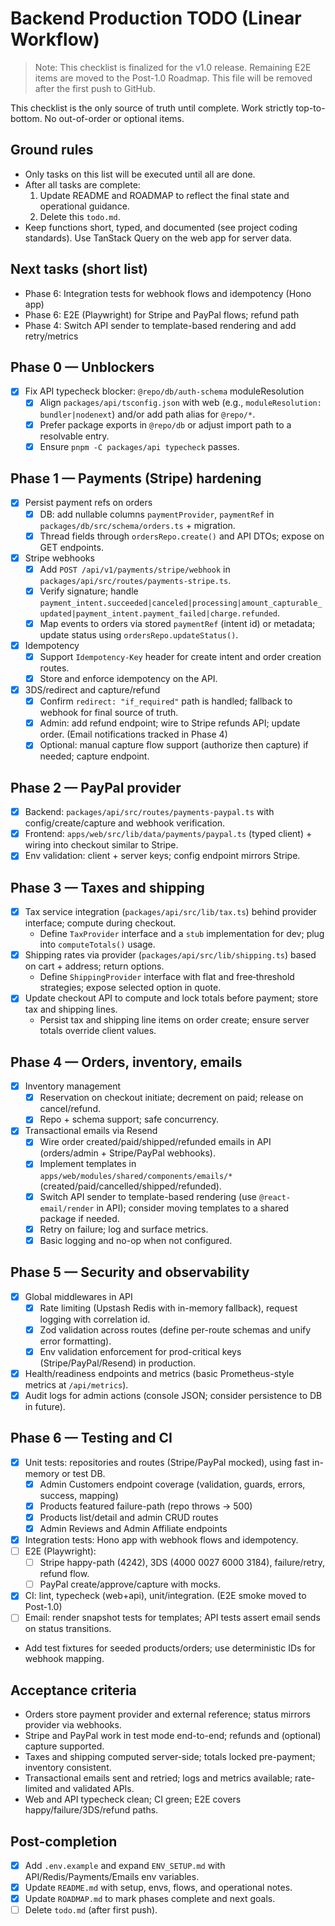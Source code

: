 # Backend Production TODO (Linear Workflow)

> Note: This checklist is finalized for the v1.0 release. Remaining E2E items are moved to the Post-1.0 Roadmap. This file will be removed after the first push to GitHub.

This checklist is the only source of truth until complete. Work strictly top-to-bottom. No out-of-order or optional items.

## Ground rules
- Only tasks on this list will be executed until all are done.
- After all tasks are complete:
  1) Update README and ROADMAP to reflect the final state and operational guidance.
  2) Delete this `todo.md`.
- Keep functions short, typed, and documented (see project coding standards). Use TanStack Query on the web app for server data.

## Next tasks (short list)
- Phase 6: Integration tests for webhook flows and idempotency (Hono app)
- Phase 6: E2E (Playwright) for Stripe and PayPal flows; refund path
- Phase 4: Switch API sender to template-based rendering and add retry/metrics

## Phase 0 — Unblockers
- [x] Fix API typecheck blocker: `@repo/db/auth-schema` moduleResolution
  - [x] Align `packages/api/tsconfig.json` with web (e.g., `moduleResolution: bundler|nodenext`) and/or add path alias for `@repo/*`.
  - [x] Prefer package exports in `@repo/db` or adjust import path to a resolvable entry.
  - [x] Ensure `pnpm -C packages/api typecheck` passes.

## Phase 1 — Payments (Stripe) hardening
- [x] Persist payment refs on orders
  - [x] DB: add nullable columns `paymentProvider`, `paymentRef` in `packages/db/src/schema/orders.ts` + migration.
  - [x] Thread fields through `ordersRepo.create()` and API DTOs; expose on GET endpoints.
- [x] Stripe webhooks
  - [x] Add `POST /api/v1/payments/stripe/webhook` in `packages/api/src/routes/payments-stripe.ts`.
  - [x] Verify signature; handle `payment_intent.succeeded|canceled|processing|amount_capturable_updated|payment_intent.payment_failed|charge.refunded`.
  - [x] Map events to orders via stored `paymentRef` (intent id) or metadata; update status using `ordersRepo.updateStatus()`.
- [x] Idempotency
  - [x] Support `Idempotency-Key` header for create intent and order creation routes.
  - [x] Store and enforce idempotency on the API.
- [x] 3DS/redirect and capture/refund
  - [x] Confirm `redirect: "if_required"` path is handled; fallback to webhook for final source of truth.
  - [x] Admin: add refund endpoint; wire to Stripe refunds API; update order. (Email notifications tracked in Phase 4)
  - [x] Optional: manual capture flow support (authorize then capture) if needed; capture endpoint.

## Phase 2 — PayPal provider
- [x] Backend: `packages/api/src/routes/payments-paypal.ts` with config/create/capture and webhook verification.
- [x] Frontend: `apps/web/src/lib/data/payments/paypal.ts` (typed client) + wiring into checkout similar to Stripe.
- [x] Env validation: client + server keys; config endpoint mirrors Stripe.

## Phase 3 — Taxes and shipping
- [x] Tax service integration (`packages/api/src/lib/tax.ts`) behind provider interface; compute during checkout.
  - Define `TaxProvider` interface and a `stub` implementation for dev; plug into `computeTotals()` usage.
- [x] Shipping rates via provider (`packages/api/src/lib/shipping.ts`) based on cart + address; return options.
  - Define `ShippingProvider` interface with flat and free‑threshold strategies; expose selected option in quote.
- [x] Update checkout API to compute and lock totals before payment; store tax and shipping lines.
  - Persist tax and shipping line items on order create; ensure server totals override client values.

## Phase 4 — Orders, inventory, emails
- [x] Inventory management
  - [x] Reservation on checkout initiate; decrement on paid; release on cancel/refund.
  - [x] Repo + schema support; safe concurrency.
- [x] Transactional emails via Resend
  - [x] Wire order created/paid/shipped/refunded emails in API (orders/admin + Stripe/PayPal webhooks).
  - [x] Implement templates in `apps/web/modules/shared/components/emails/*` (created/paid/cancelled/shipped/refunded).
  - [x] Switch API sender to template-based rendering (use `@react-email/render` in API); consider moving templates to a shared package if needed.
  - [x] Retry on failure; log and surface metrics.
  - [x] Basic logging and no-op when not configured.

## Phase 5 — Security and observability
- [x] Global middlewares in API
  - [x] Rate limiting (Upstash Redis with in-memory fallback), request logging with correlation id.
  - [x] Zod validation across routes (define per-route schemas and unify error formatting).
  - [x] Env validation enforcement for prod-critical keys (Stripe/PayPal/Resend) in production.
- [x] Health/readiness endpoints and metrics (basic Prometheus-style metrics at `/api/metrics`).
- [x] Audit logs for admin actions (console JSON; consider persistence to DB in future).

## Phase 6 — Testing and CI
- [x] Unit tests: repositories and routes (Stripe/PayPal mocked), using fast in-memory or test DB.
  - [x] Admin Customers endpoint coverage (validation, guards, errors, success, mapping)
  - [x] Products featured failure-path (repo throws -> 500)
  - [x] Products list/detail and admin CRUD routes
  - [x] Admin Reviews and Admin Affiliate endpoints
- [x] Integration tests: Hono app with webhook flows and idempotency.
- [ ] E2E (Playwright):
  - [ ] Stripe happy-path (4242), 3DS (4000 0027 6000 3184), failure/retry, refund flow.
  - [ ] PayPal create/approve/capture with mocks.
- [x] CI: lint, typecheck (web+api), unit/integration. (E2E smoke moved to Post-1.0)
 - [ ] Email: render snapshot tests for templates; API tests assert email sends on status transitions.
  - Add test fixtures for seeded products/orders; use deterministic IDs for webhook mapping.

## Acceptance criteria
- Orders store payment provider and external reference; status mirrors provider via webhooks.
- Stripe and PayPal work in test mode end-to-end; refunds and (optional) capture supported.
- Taxes and shipping computed server-side; totals locked pre-payment; inventory consistent.
- Transactional emails sent and retried; logs and metrics available; rate-limited and validated APIs.
- Web and API typecheck clean; CI green; E2E covers happy/failure/3DS/refund paths.

## Post-completion
- [x] Add `.env.example` and expand `ENV_SETUP.md` with API/Redis/Payments/Emails env variables.
- [x] Update `README.md` with setup, envs, flows, and operational notes.
- [x] Update `ROADMAP.md` to mark phases complete and next goals.
- [ ] Delete `todo.md` (after first push).
